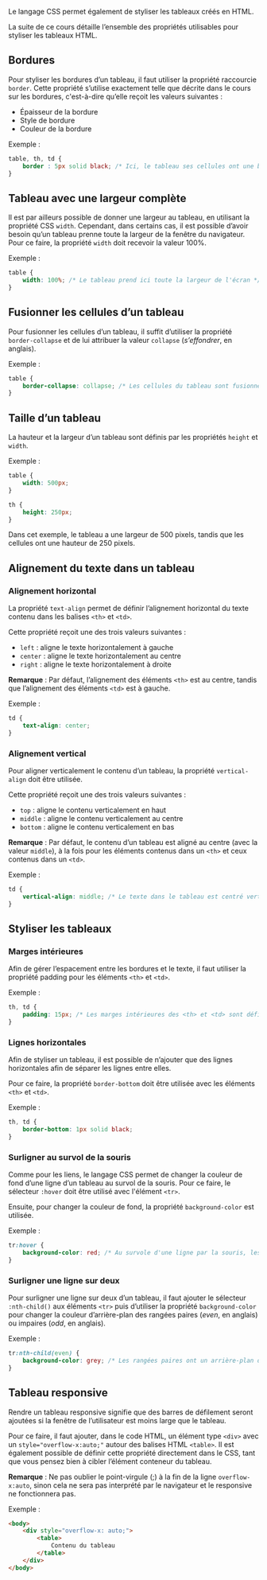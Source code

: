 Le langage CSS permet également de styliser les tableaux créés en HTML.

La suite de ce cours détaille l’ensemble des propriétés utilisables pour styliser les tableaux HTML.

## Bordures

Pour styliser les bordures d’un tableau, il faut utiliser la propriété raccourcie ```border```. Cette propriété s’utilise exactement telle que décrite dans le cours sur les bordures, c'est-à-dire qu’elle reçoit les valeurs suivantes :

- Épaisseur de la bordure
- Style de bordure
- Couleur de la bordure

Exemple :

```css
table, th, td {
	border : 5px solid black; /* Ici, le tableau ses cellules ont une bordure de 5px, de type solid et de couleur noire */
}
```

## Tableau avec une largeur complète

Il est par ailleurs possible de donner une largeur au tableau, en utilisant la propriété CSS ```width```. Cependant, dans certains cas, il est possible d’avoir besoin qu’un tableau prenne toute la largeur de la fenêtre du navigateur. Pour ce faire, la propriété ```width``` doit recevoir la valeur 100%.

Exemple : 

```css
table {
	width: 100%; /* Le tableau prend ici toute la largeur de l'écran */
}
```

## Fusionner les cellules d’un tableau

Pour fusionner les cellules d’un tableau, il suffit d’utiliser la propriété ```border-collapse``` et de lui attribuer la valeur ```collapse``` (*s’effondrer*, en anglais).


Exemple :

```css
table {
	border-collapse: collapse; /* Les cellules du tableau sont fusionnées */
}
```

## Taille d’un tableau

La hauteur et la largeur d’un tableau sont définis par les propriétés ```height``` et ```width```.

Exemple :

```css
table {
	width: 500px;
}

th {
	height: 250px;
}
```

Dans cet exemple, le tableau a une largeur de 500 pixels, tandis que les cellules ont une hauteur de 250 pixels.

## Alignement du texte dans un tableau 

### Alignement horizontal

La propriété ```text-align``` permet de définir l’alignement horizontal du texte contenu dans les balises ```<th>``` et ```<td>```.

Cette propriété reçoit une des trois valeurs suivantes :

- ```left``` : aligne le texte horizontalement à gauche
- ```center``` : aligne le texte horizontalement au centre
- ```right``` : aligne le texte horizontalement à droite 

__Remarque__ : Par défaut, l’alignement des éléments ```<th>``` est au centre, tandis que l’alignement des éléments ```<td>``` est à gauche. 

Exemple :

```css
td {
	text-align: center;
}
```

### Alignement vertical

Pour aligner verticalement le contenu d’un tableau, la propriété ```vertical-align``` doit être utilisée. 

Cette propriété reçoit une des trois valeurs suivantes :

- ```top``` : aligne le contenu verticalement en haut
- ```middle``` : aligne le contenu verticalement au centre
- ```bottom``` : aligne le contenu verticalement en bas

__Remarque__ : Par défaut, le contenu d’un tableau est aligné au centre (avec la valeur ```middle```), à la fois pour les éléments contenus dans un ```<th>``` et ceux contenus dans un ```<td>```.

Exemple :

```css
td {
	vertical-align: middle; /* Le texte dans le tableau est centré verticalement */
}
```

## Styliser les tableaux

### Marges intérieures

Afin de gérer l’espacement entre les bordures et le texte, il faut utiliser la propriété padding pour les éléments ```<th>``` et ```<td>```.

Exemple :

```css
th, td {
	padding: 15px; /* Les marges intérieures des <th> et <td> sont définies à 15px */
}
```

### Lignes horizontales

Afin de styliser un tableau, il est possible de n’ajouter que des lignes horizontales afin de séparer les lignes entre elles. 

Pour ce faire, la propriété ```border-bottom``` doit être utilisée avec les éléments ```<th>``` et ```<td>```.

Exemple :

```css
th, td {
	border-bottom: 1px solid black;
}
```

### Surligner au survol de la souris

Comme pour les liens, le langage CSS permet de changer la couleur de fond d’une ligne d’un tableau au survol de la souris. Pour ce faire, le sélecteur ```:hover``` doit être utilisé avec l'élément ```<tr>```.

Ensuite, pour changer la couleur de fond, la propriété ```background-color``` est utilisée.

Exemple : 

```css
tr:hover {
	background-color: red; /* Au survole d'une ligne par la souris, les lignes sont surlignées en rouge */
}
```

### Surligner une ligne sur deux

Pour surligner une ligne sur deux d’un tableau, il faut ajouter le sélecteur ```:nth-child()``` aux éléments ```<tr>``` puis d’utiliser la propriété ```background-color``` pour changer la couleur d’arrière-plan des rangées paires (*even*, en anglais) ou impaires (*odd*, en anglais). 

Exemple :

```css
tr:nth-child(even) {
	background-color: grey; /* Les rangées paires ont un arrière-plan de couleur gris */
}
```

## Tableau responsive

Rendre un tableau responsive signifie que des barres de défilement seront ajoutées si la fenêtre de l’utilisateur est moins large que le tableau. 

Pour ce faire, il faut ajouter, dans le code HTML, un élément type ```<div>``` avec un ```style="overflow-x:auto;"``` autour des balises HTML ```<table>```. Il est également possible de définir cette propriété directement dans le CSS, tant que vous pensez bien à cibler l’élément conteneur du tableau.

__Remarque__ : Ne pas oublier le point-virgule (;) à la fin de la ligne ```overflow-x:auto```, sinon cela ne sera pas interprété par le navigateur et le responsive ne fonctionnera pas.

Exemple :

```html
<body>
	<div style="overflow-x: auto;">
		<table>
			Contenu du tableau 
		</table>
	</div>
</body>
```
